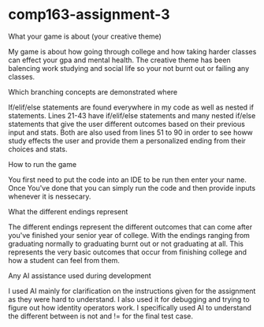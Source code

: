 # comp163-assignment-3

What your game is about (your creative theme)

My game is about how going through college and how taking harder classes can effect your gpa and mental health. The creative theme has been balencing work studying and social life so your not burnt out or failing any classes.

Which branching concepts are demonstrated where

If/elif/else statements are found everywhere in my code as well as nested if statements. Lines 21-43 have if/elif/else statements and many nested if/else statements that give the user different outcomes based on their previous input and stats. Both are also used from lines 51 to 90 in order to see howw study effects the user and provide them a personalized ending from their choices and stats.

How to run the game

You first need to put the code into an IDE to be run then enter your name. Once You've done that you can simply run the code and then provide inputs whenever it is nessecary.

What the different endings represent

The different endings represent the different outcomes that can come after you've finished your senior year of college. With the endings ranging from graduating normally to graduating burnt out or not graduating at all. This represents the very basic outcomes that occur from finishing college and how a student can feel from them. 

Any AI assistance used during development

I used AI mainly for clarification on the instructions given for the assignment as they were hard to understand. I also used it for debugging and trying to figure out how identity operators work. I specifically used AI to understand the different between is not and != for the final test case.